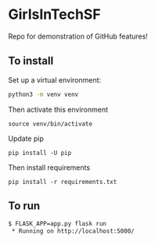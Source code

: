# GirlsInTechSF
Repo for demonstration of GitHub features!


## To install

Set up a virtual environment:

```bash
python3 -m venv venv
```

Then activate this environment

```
source venv/bin/activate
```

Update pip

```
pip install -U pip
```

Then install requirements

```
pip install -r requirements.txt
```

## To run

```bash
$ FLASK_APP=app.py flask run
 * Running on http://localhost:5000/
```
